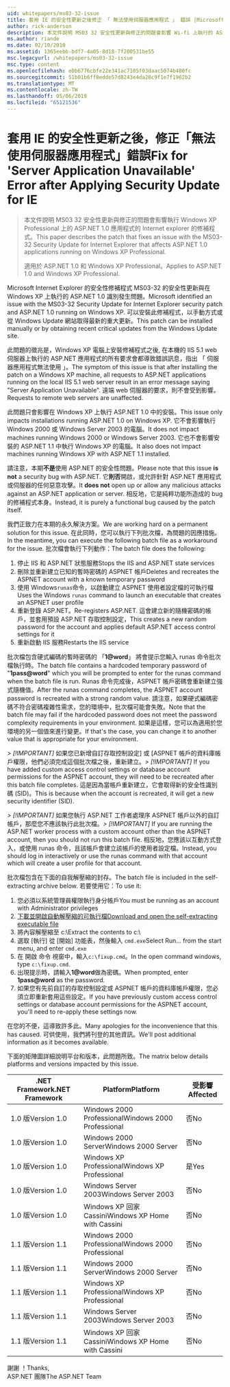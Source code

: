 ```yaml
---
uid: whitepapers/ms03-32-issue
title: 套用 IE 的安全性更新之後修正 「 無法使用伺服器應用程式 」 錯誤 |Microsoft Docs
author: rick-anderson
description: 本文件說明 MS03 32 安全性更新與修正的問題會影響 Wi-fi 上執行的 ASP.NET 1.0 應用程式的 Internet explorer 的修補程式...
ms.author: riande
ms.date: 02/10/2010
ms.assetid: 1365eebb-bdf7-4a05-8d18-7f200531be55
msc.legacyurl: /whitepapers/ms03-32-issue
msc.type: content
ms.openlocfilehash: e0b6776cbfe22e341ac7105f03daac5074b480fc
ms.sourcegitcommit: 51b01b6ff8edde57d8243e4da28c9f1e7f1962b2
ms.translationtype: MT
ms.contentlocale: zh-TW
ms.lasthandoff: 05/06/2019
ms.locfileid: "65121536"
---
```

# <a name="fix-for-server-application-unavailable-error-after-applying-security-update-for-ie"></a><span data-ttu-id="6b6b0-103">套用 IE 的安全性更新之後，修正「無法使用伺服器應用程式」錯誤</span><span class="sxs-lookup"><span data-stu-id="6b6b0-103">Fix for 'Server Application Unavailable' Error after Applying Security Update for IE</span></span>

> <span data-ttu-id="6b6b0-104">本文件說明 MS03 32 安全性更新與修正的問題會影響執行 Windows XP Professional 上的 ASP.NET 1.0 應用程式的 Internet explorer 的修補程式。</span><span class="sxs-lookup"><span data-stu-id="6b6b0-104">This paper describes the patch that fixes an issue with the MS03-32 Security Update for Internet Explorer that affects ASP.NET 1.0 applications running on Windows XP Professional.</span></span>
> 
> <span data-ttu-id="6b6b0-105">適用於 ASP.NET 1.0 和 Windows XP Professional。</span><span class="sxs-lookup"><span data-stu-id="6b6b0-105">Applies to ASP.NET 1.0 and Windows XP Professional.</span></span>

<span data-ttu-id="6b6b0-106">Microsoft Internet Explorer 的安全性修補程式 MS03-32 的安全性更新與在 Windows XP 上執行的 ASP.NET 1.0 識別發生問題。</span><span class="sxs-lookup"><span data-stu-id="6b6b0-106">Microsoft identified an issue with the MS03-32 Security Update for Internet Explorer security patch and ASP.NET 1.0 running on Windows XP.</span></span> <span data-ttu-id="6b6b0-107">可以安裝此修補程式，以手動方式或從 Windows Update 網站取得最新的重大更新。</span><span class="sxs-lookup"><span data-stu-id="6b6b0-107">This patch can be installed manually or by obtaining recent critical updates from the Windows Update site.</span></span>

<span data-ttu-id="6b6b0-108">此問題的徵兆是，Windows XP 電腦上安裝修補程式之後, 在本機的 IIS 5.1 web 伺服器上執行的 ASP.NET 應用程式的所有要求會都導致錯誤訊息，指出 「 伺服器應用程式無法使用 」。</span><span class="sxs-lookup"><span data-stu-id="6b6b0-108">The symptom of this issue is that after installing the patch on a Windows XP machine, all requests to ASP.NET applications running on the local IIS 5.1 web server result in an error message saying "Server Application Unavailable".</span></span> <span data-ttu-id="6b6b0-109">遠端 web 伺服器的要求，則不會受到影響。</span><span class="sxs-lookup"><span data-stu-id="6b6b0-109">Requests to remote web servers are unaffected.</span></span>

<span data-ttu-id="6b6b0-110">此問題只會影響在 Windows XP 上執行 ASP.NET 1.0 中的安裝。</span><span class="sxs-lookup"><span data-stu-id="6b6b0-110">This issue only impacts installations running ASP.NET 1.0 on Windows XP.</span></span> <span data-ttu-id="6b6b0-111">它不會影響執行 Windows 2000 或 Windows Server 2003 的電腦。</span><span class="sxs-lookup"><span data-stu-id="6b6b0-111">It does not impact machines running Windows 2000 or Windows Server 2003.</span></span> <span data-ttu-id="6b6b0-112">它也不會影響安裝的 ASP.NET 1.1 中執行 Windows XP 的電腦。</span><span class="sxs-lookup"><span data-stu-id="6b6b0-112">It also does not impact machines running Windows XP with ASP.NET 1.1 installed.</span></span>

<span data-ttu-id="6b6b0-113">請注意，本期**不是**使用 ASP.NET 的安全性問題。</span><span class="sxs-lookup"><span data-stu-id="6b6b0-113">Please note that this issue **is not** a security bug with ASP.NET.</span></span> <span data-ttu-id="6b6b0-114">它**則否**開啟，或允許針對 ASP.NET 應用程式或伺服器的任何惡意攻擊。</span><span class="sxs-lookup"><span data-stu-id="6b6b0-114">It **does not** open up or allow any malicious attacks against an ASP.NET application or server.</span></span> <span data-ttu-id="6b6b0-115">相反地，它是純粹功能所造成的 bug 的修補程式本身。</span><span class="sxs-lookup"><span data-stu-id="6b6b0-115">Instead, it is purely a functional bug caused by the patch itself.</span></span>

<span data-ttu-id="6b6b0-116">我們正致力在本期的永久解決方案。</span><span class="sxs-lookup"><span data-stu-id="6b6b0-116">We are working hard on a permanent solution for this issue.</span></span> <span data-ttu-id="6b6b0-117">在此同時，您可以執行下列批次檔，為問題的因應措施。</span><span class="sxs-lookup"><span data-stu-id="6b6b0-117">In the meantime, you can execute the following batch file as a workaround for the issue.</span></span> <span data-ttu-id="6b6b0-118">批次檔會執行下列動作：</span><span class="sxs-lookup"><span data-stu-id="6b6b0-118">The batch file does the following:</span></span>

1. <span data-ttu-id="6b6b0-119">停止 IIS 和 ASP.NET 狀態服務</span><span class="sxs-lookup"><span data-stu-id="6b6b0-119">Stops the IIS and ASP.NET state services</span></span>
2. <span data-ttu-id="6b6b0-120">刪除並重新建立已知的暫時密碼的 ASPNET 帳戶</span><span class="sxs-lookup"><span data-stu-id="6b6b0-120">Deletes and recreates the ASPNET account with a known temporary password</span></span>
3. <span data-ttu-id="6b6b0-121">使用 Windows`runas`命令，以啟動建立 ASPNET 使用者設定檔的可執行檔</span><span class="sxs-lookup"><span data-stu-id="6b6b0-121">Uses the Windows `runas` command to launch an executable that creates an ASPNET user profile</span></span>
4. <span data-ttu-id="6b6b0-122">重新登錄 ASP.NET。</span><span class="sxs-lookup"><span data-stu-id="6b6b0-122">Re-registers ASP.NET.</span></span> <span data-ttu-id="6b6b0-123">這會建立新的隨機密碼的帳戶，並套用預設 ASP.NET 存取控制設定，</span><span class="sxs-lookup"><span data-stu-id="6b6b0-123">This creates a new random password for the account and applies default ASP.NET access control settings for it</span></span>
5. <span data-ttu-id="6b6b0-124">重新啟動 IIS 服務</span><span class="sxs-lookup"><span data-stu-id="6b6b0-124">Restarts the IIS service</span></span>

<span data-ttu-id="6b6b0-125">批次檔包含硬式編碼的暫時密碼的 「<strong>1\@word</strong>」 將會提示您輸入 runas 命令批次檔執行時。</span><span class="sxs-lookup"><span data-stu-id="6b6b0-125">The batch file contains a hardcoded temporary password of "<strong>1pass\@word</strong>" which you will be prompted to enter for the runas command when the batch file is run.</span></span> <span data-ttu-id="6b6b0-126">Runas 命令完成後，ASPNET 帳戶密碼會重新建立強式隨機值。</span><span class="sxs-lookup"><span data-stu-id="6b6b0-126">After the runas command completes, the ASPNET account password is recreated with a strong random value.</span></span> <span data-ttu-id="6b6b0-127">請注意，如果硬式編碼密碼不符合密碼複雜性需求，您的環境中，批次檔可能會失敗。</span><span class="sxs-lookup"><span data-stu-id="6b6b0-127">Note that the batch file may fail if the hardcoded password does not meet the password complexity requirements in your environment.</span></span> <span data-ttu-id="6b6b0-128">如果是這樣，您可以為適用於您環境的另一個值來進行變更。</span><span class="sxs-lookup"><span data-stu-id="6b6b0-128">If that's the case, you can change it to another value that is appropriate for your environment.</span></span>

<span data-ttu-id="6b6b0-129">*> [!IMPORTANT]* 如果您已新增自訂存取控制設定] 或 [ASPNET 帳戶的資料庫帳戶權限，他們必須完成這個批次檔之後，重新建立。</span><span class="sxs-lookup"><span data-stu-id="6b6b0-129">*> [!IMPORTANT]* If you have added custom access control settings or database account permissions for the ASPNET account, they will need to be recreated after this batch file completes.</span></span> <span data-ttu-id="6b6b0-130">這是因為當帳戶重新建立，它會取得新的安全性識別碼 (SID)。</span><span class="sxs-lookup"><span data-stu-id="6b6b0-130">This is because when the account is recreated, it will get a new security identifier (SID).</span></span>

<span data-ttu-id="6b6b0-131">*> [!IMPORTANT]* 如果您執行 ASP.NET 工作者處理序 ASPNET 帳戶以外的自訂帳戶，那麼您不應該執行此批次檔。</span><span class="sxs-lookup"><span data-stu-id="6b6b0-131">*> [!IMPORTANT]* If you are running the ASP.NET worker process with a custom account other than the ASPNET account, then you should not run this batch file.</span></span> <span data-ttu-id="6b6b0-132">相反地，您應該以互動方式登入，或使用 runas 命令，且該帳戶會建立該帳戶的使用者設定檔。</span><span class="sxs-lookup"><span data-stu-id="6b6b0-132">Instead, you should log in interactively or use the runas command with that account which will create a user profile for that account.</span></span>

<span data-ttu-id="6b6b0-133">批次檔包含在下面的自我解壓縮的封存。</span><span class="sxs-lookup"><span data-stu-id="6b6b0-133">The batch file is included in the self-extracting archive below.</span></span> <span data-ttu-id="6b6b0-134">若要使用它：</span><span class="sxs-lookup"><span data-stu-id="6b6b0-134">To use it:</span></span>

1. <span data-ttu-id="6b6b0-135">您必須以系統管理員權限執行身分帳戶</span><span class="sxs-lookup"><span data-stu-id="6b6b0-135">You must be running as an account with Administrator privileges</span></span>
2. [<span data-ttu-id="6b6b0-136">下載並開啟自動解壓縮的可執行檔</span><span class="sxs-lookup"><span data-stu-id="6b6b0-136">Download and open the self-extracting executable file</span></span>](ms03-32-issue/_static/fixup1.exe)
3. <span data-ttu-id="6b6b0-137">將內容解壓縮至 c:\\</span><span class="sxs-lookup"><span data-stu-id="6b6b0-137">Extract the contents to c:\\</span></span>
4. <span data-ttu-id="6b6b0-138">選取 [執行] 從 [開始] 功能表，然後輸入 `cmd.exe`</span><span class="sxs-lookup"><span data-stu-id="6b6b0-138">Select Run... from the start menu, and enter `cmd.exe`</span></span>
5. <span data-ttu-id="6b6b0-139">在 開啟 命令 視窗中，輸入`c:\fixup.cmd`。</span><span class="sxs-lookup"><span data-stu-id="6b6b0-139">In the open command windows, type `c:\fixup.cmd`.</span></span>
6. <span data-ttu-id="6b6b0-140">出現提示時，請輸入<strong>1\@word</strong>做為密碼。</span><span class="sxs-lookup"><span data-stu-id="6b6b0-140">When prompted, enter <strong>1pass\@word</strong> as the password.</span></span>
7. <span data-ttu-id="6b6b0-141">如果您有先前自訂的存取控制設定或 ASPNET 帳戶的資料庫帳戶權限，您必須立即重新套用這些設定。</span><span class="sxs-lookup"><span data-stu-id="6b6b0-141">If you have previously custom access control settings or database account permissions for the ASPNET account, you'll need to re-apply these settings now.</span></span>

<span data-ttu-id="6b6b0-142">在您的不便，這導致許多此。</span><span class="sxs-lookup"><span data-stu-id="6b6b0-142">Many apologies for the inconvenience that this has caused.</span></span> <span data-ttu-id="6b6b0-143">可供使用，我們將刊登的其他資訊。</span><span class="sxs-lookup"><span data-stu-id="6b6b0-143">We'll post additional information as it becomes available.</span></span>

<span data-ttu-id="6b6b0-144">下面的矩陣圖詳細說明平台和版本，此問題所致。</span><span class="sxs-lookup"><span data-stu-id="6b6b0-144">The matrix below details platforms and versions impacted by this issue.</span></span>

| <span data-ttu-id="6b6b0-145">.NET Framework</span><span class="sxs-lookup"><span data-stu-id="6b6b0-145">.NET Framework</span></span> | <span data-ttu-id="6b6b0-146">Platform</span><span class="sxs-lookup"><span data-stu-id="6b6b0-146">Platform</span></span> | <span data-ttu-id="6b6b0-147">受影響</span><span class="sxs-lookup"><span data-stu-id="6b6b0-147">Affected</span></span> |
| --- | --- | --- |
| <span data-ttu-id="6b6b0-148">1.0 版</span><span class="sxs-lookup"><span data-stu-id="6b6b0-148">Version 1.0</span></span> | <span data-ttu-id="6b6b0-149">Windows 2000 Professional</span><span class="sxs-lookup"><span data-stu-id="6b6b0-149">Windows 2000 Professional</span></span> | <span data-ttu-id="6b6b0-150">否</span><span class="sxs-lookup"><span data-stu-id="6b6b0-150">No</span></span> |
| <span data-ttu-id="6b6b0-151">1.0 版</span><span class="sxs-lookup"><span data-stu-id="6b6b0-151">Version 1.0</span></span> | <span data-ttu-id="6b6b0-152">Windows 2000 Server</span><span class="sxs-lookup"><span data-stu-id="6b6b0-152">Windows 2000 Server</span></span> | <span data-ttu-id="6b6b0-153">否</span><span class="sxs-lookup"><span data-stu-id="6b6b0-153">No</span></span> |
| <span data-ttu-id="6b6b0-154">1.0 版</span><span class="sxs-lookup"><span data-stu-id="6b6b0-154">Version 1.0</span></span> | <span data-ttu-id="6b6b0-155">Windows XP Professional</span><span class="sxs-lookup"><span data-stu-id="6b6b0-155">Windows XP Professional</span></span> | <span data-ttu-id="6b6b0-156">是</span><span class="sxs-lookup"><span data-stu-id="6b6b0-156">Yes</span></span> |
| <span data-ttu-id="6b6b0-157">1.0 版</span><span class="sxs-lookup"><span data-stu-id="6b6b0-157">Version 1.0</span></span> | <span data-ttu-id="6b6b0-158">Windows Server 2003</span><span class="sxs-lookup"><span data-stu-id="6b6b0-158">Windows Server 2003</span></span> | <span data-ttu-id="6b6b0-159">否</span><span class="sxs-lookup"><span data-stu-id="6b6b0-159">No</span></span> |
| <span data-ttu-id="6b6b0-160">1.0 版</span><span class="sxs-lookup"><span data-stu-id="6b6b0-160">Version 1.0</span></span> | <span data-ttu-id="6b6b0-161">Windows XP 回家 Cassini</span><span class="sxs-lookup"><span data-stu-id="6b6b0-161">Windows XP Home with Cassini</span></span> | <span data-ttu-id="6b6b0-162">否</span><span class="sxs-lookup"><span data-stu-id="6b6b0-162">No</span></span> |
| <span data-ttu-id="6b6b0-163">1.1 版</span><span class="sxs-lookup"><span data-stu-id="6b6b0-163">Version 1.1</span></span> | <span data-ttu-id="6b6b0-164">Windows 2000 Professional</span><span class="sxs-lookup"><span data-stu-id="6b6b0-164">Windows 2000 Professional</span></span> | <span data-ttu-id="6b6b0-165">否</span><span class="sxs-lookup"><span data-stu-id="6b6b0-165">No</span></span> |
| <span data-ttu-id="6b6b0-166">1.1 版</span><span class="sxs-lookup"><span data-stu-id="6b6b0-166">Version 1.1</span></span> | <span data-ttu-id="6b6b0-167">Windows 2000 Server</span><span class="sxs-lookup"><span data-stu-id="6b6b0-167">Windows 2000 Server</span></span> | <span data-ttu-id="6b6b0-168">否</span><span class="sxs-lookup"><span data-stu-id="6b6b0-168">No</span></span> |
| <span data-ttu-id="6b6b0-169">1.1 版</span><span class="sxs-lookup"><span data-stu-id="6b6b0-169">Version 1.1</span></span> | <span data-ttu-id="6b6b0-170">Windows XP Professional</span><span class="sxs-lookup"><span data-stu-id="6b6b0-170">Windows XP Professional</span></span> | <span data-ttu-id="6b6b0-171">否</span><span class="sxs-lookup"><span data-stu-id="6b6b0-171">No</span></span> |
| <span data-ttu-id="6b6b0-172">1.1 版</span><span class="sxs-lookup"><span data-stu-id="6b6b0-172">Version 1.1</span></span> | <span data-ttu-id="6b6b0-173">Windows Server 2003</span><span class="sxs-lookup"><span data-stu-id="6b6b0-173">Windows Server 2003</span></span> | <span data-ttu-id="6b6b0-174">否</span><span class="sxs-lookup"><span data-stu-id="6b6b0-174">No</span></span> |
| <span data-ttu-id="6b6b0-175">1.1 版</span><span class="sxs-lookup"><span data-stu-id="6b6b0-175">Version 1.1</span></span> | <span data-ttu-id="6b6b0-176">Windows XP 回家 Cassini</span><span class="sxs-lookup"><span data-stu-id="6b6b0-176">Windows XP Home with Cassini</span></span> | <span data-ttu-id="6b6b0-177">否</span><span class="sxs-lookup"><span data-stu-id="6b6b0-177">No</span></span> |

<span data-ttu-id="6b6b0-178">謝謝 ！</span><span class="sxs-lookup"><span data-stu-id="6b6b0-178">Thanks,</span></span>   
 <span data-ttu-id="6b6b0-179">ASP.NET 團隊</span><span class="sxs-lookup"><span data-stu-id="6b6b0-179">The ASP.NET Team</span></span>
